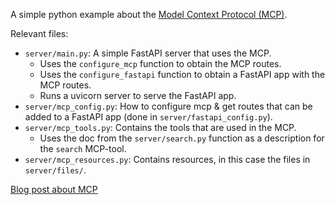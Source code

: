 A simple python example about the [Model Context Protocol (MCP)](https://modelcontextprotocol.io/introduction).

Relevant files:
- `server/main.py`: A simple FastAPI server that uses the MCP.
    - Uses the `configure_mcp` function to obtain the MCP routes.
    - Uses the `configure_fastapi` function to obtain a FastAPI app with the MCP routes.
    - Runs a uvicorn server to serve the FastAPI app.
- `server/mcp_config.py`: How to configure mcp & get routes that can be added to a FastAPI app (done in `server/fastapi_config.py`).
- `server/mcp_tools.py`: Contains the tools that are used in the MCP.
    - Uses the doc from the `server/search.py` function as a description for the `search` MCP-tool.
- `server/mcp_resources.py`: Contains resources, in this case the files in `server/files/`.


[Blog post about MCP](https://quartz.oliver-schmid.net/LLMs/Model-Context-Protocol-MCP)
